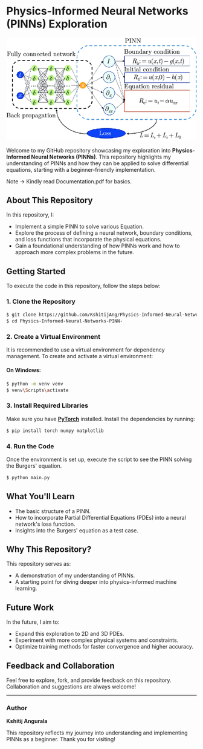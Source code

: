 # Physics-Informed Neural Networks (PINNs) Exploration

![My Image](Assets/Diagram.png)

Welcome to my GitHub repository showcasing my exploration into **Physics-Informed Neural Networks (PINNs)**. This repository highlights my understanding of PINNs and how they can be applied to solve differential equations, starting with a beginner-friendly implementation. 

Note -> Kindly read Documentation.pdf for basics.

## About This Repository
In this repository, I:

- Implement a simple PINN to solve various Equation.
- Explore the process of defining a neural network, boundary conditions, and loss functions that incorporate the physical equations.
- Gain a foundational understanding of how PINNs work and how to approach more complex problems in the future.

## Getting Started
To execute the code in this repository, follow the steps below:

### 1. Clone the Repository
```bash
$ git clone https://github.com/KshitijAng/Physics-Informed-Neural-Networks-PINN-.git
$ cd Physics-Informed-Neural-Networks-PINN-
```

### 2. Create a Virtual Environment
It is recommended to use a virtual environment for dependency management. To create and activate a virtual environment:


#### On Windows:
```bash
$ python -m venv venv
$ venv\Scripts\activate
```

### 3. Install Required Libraries
Make sure you have [**PyTorch**](https://pytorch.org/) installed. Install the dependencies by running:

```bash
$ pip install torch numpy matplotlib
```

### 4. Run the Code
Once the environment is set up, execute the script to see the PINN solving the Burgers' equation.
```bash
$ python main.py
```

## What You'll Learn
- The basic structure of a PINN.
- How to incorporate Partial Differential Equations (PDEs) into a neural network's loss function.
- Insights into the Burgers' equation as a test case.

## Why This Repository?
This repository serves as:

- A demonstration of my understanding of PINNs.
- A starting point for diving deeper into physics-informed machine learning.

## Future Work
In the future, I aim to:

- Expand this exploration to 2D and 3D PDEs.
- Experiment with more complex physical systems and constraints.
- Optimize training methods for faster convergence and higher accuracy.

## Feedback and Collaboration
Feel free to explore, fork, and provide feedback on this repository. Collaboration and suggestions are always welcome!

---

### Author
**Kshitij Angurala**

This repository reflects my journey into understanding and implementing PINNs as a beginner. Thank you for visiting!
